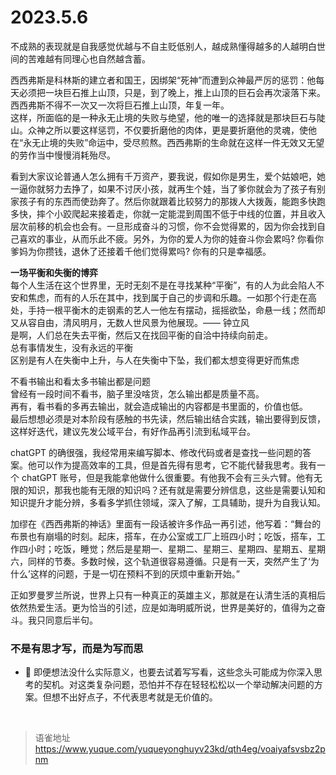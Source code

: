 # 2023.5.6
不成熟的表现就是自我感觉优越与不自主贬低别人，越成熟懂得越多的人越明白世间的苦难越有同理心也自然越含蓄。

西西弗斯是科林斯的建立者和国王，因绑架“死神”而遭到众神最严厉的惩罚：他每天必须把一块巨石推上山顶，只是，到了晚上，推上山顶的巨石会再次滚落下来。西西弗斯不得不一次又一次将巨石推上山顶，年复一年。  
这样，所面临的是一种永无止境的失败与绝望，他的唯一的选择就是那块巨石与陡山。众神之所以要这样惩罚，不仅要折磨他的肉体，更是要折磨他的灵魂，使他在“永无止境的失败”命运中，受尽煎熬。西西弗斯的生命就在这样一件无效又无望的劳作当中慢慢消耗殆尽。

看到大家议论普通人怎么拥有千万资产，要我说，假如你是男生，爱个姑娘吧，她一逼你就努力去挣了，如果不讨厌小孩，就再生个娃，当了爹你就会为了孩子有别家孩子有的东西而使劲奔了。然后你就跟着比较努力的那拨人大拨轰，能跑多快跑多快，摔个小跤爬起来接着走，你就一定能混到周围不低于中线的位置，并且收入层次前移的机会也会有。一旦形成奋斗的习惯，你不会觉得累的，因为你会找到自己喜欢的事业，从而乐此不疲。另外，为你的爱人为你的娃奋斗你会累吗? 你看你爹妈为你攒钱，退休了还接着千他们觉得累吗? 你有的只是幸福感。

**一场平衡和失衡的博弈**  
每个人生活在这个世界里，无时无刻不是在寻找某种“平衡”，有的人为此会陷人不安和焦虑，而有的人乐在其中，找到属于自己的步调和乐趣。一如那个行走在高处，手持一根平衡木的走钢素的艺人一他左有摆动，摇摇欲坠，命悬一线；然而却又从容自由，清风明月，无数人世风景为他展现。—— 钟立风  
是啊，人们总在失去平衡，然后又在找回平衡的自洽中持续向前走。  
总有事情发生，没有永远的平衡  
区别是有人在失衡中上升，与人在失衡中下坠，我们都太想变得更好而焦虑

不看书输出和看太多书输出都是问题  
曾经有一段时间不看书，脑子里没啥货，怎么输出都是质量不高。  
再有，看书看的多再去输出，就会造成输出的内容都是书里面的，价值也低。  
最后想想必须是对本阶段有感触的书先读，然后输出结合实践，输出要得到反馈，这样好迭代，建议先发公域平台，有好作品再引流到私域平台。

chatGPT 的确很强，我经常用来编写脚本、修改代码或者是查找一些问题的答案。他可以作为提高效率的工具，但是首先得有思考，它不能代替我思考。我有一个 chatGPT 账号，但是我能拿他做什么很重要。有他我不会有三头六臂。他有无限的知识，那我也能有无限的知识吗？还有就是需要分辨信息，这些是需要认知和知识提升才能分辨，多看多学抓住领域，深入了解，工具辅助，提升为自我认知。

加缪在《西西弗斯的神话》里面有一段话被许多作品一再引述，他写着：“舞台的布景也有崩塌的时刻。起床，搭车，在办公室或工厂上班四小时；吃饭，搭车，工作四小时；吃饭，睡觉；然后是星期一、星期二、星期三、星期四、星期五、星期六，同样的节奏。多数时候，这个轨道很容易遵循。只是有一天，突然产生了‘为什么’这样的问题，于是一切在预料不到的厌烦中重新开始。”

正如罗曼罗兰所说，世界上只有一种真正的英雄主义，那就是在认清生活的真相后依然热爱生活。更为恰当的引述，应是如海明威所说，世界是美好的，值得为之奋斗。我只同意后半句。

### 不是有思才写，而是为写而思

- 📌 即便想法没什么实际意义，也要去试着写写看，这些念头可能成为你深入思考的契机。对这类复杂问题，恐怕并不存在轻轻松松以一个举动解决问题的方案。但想不出好点子，不代表思考就是无价值的。

<br>
  
> 语雀地址 https://www.yuque.com/yuqueyonghuyv23kd/qth4eg/voaiyafsvsbz2pnm